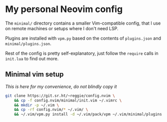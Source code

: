 # My personal Neovim config

The `minimal/` directory contains a smaller Vim-compatible config, that I use
on remote machines or setups where I don't need LSP.

Plugins are installed with `vpm.py` based on the contents of `plugins.json` and
`minimal/plugins.json`.

Rest of the config is pretty self-explanatory, just follow the `require` calls
in `init.lua` to find out more.

## Minimal vim setup

_This is here for my convenience, do not blindly copy it_

```bash
git clone https://git.sr.ht/~reggie/config.nvim \
    && cp -f config.nvim/minimal/init.vim ~/.vimrc \
    && mkdir -p ~/.vim \
    && cp -rf config.nvim/* ~/.vim/ \
    && ~/.vim/vpm.py install -d ~/.vim/pack/vpm ~/.vim/minimal/plugins.json
```
